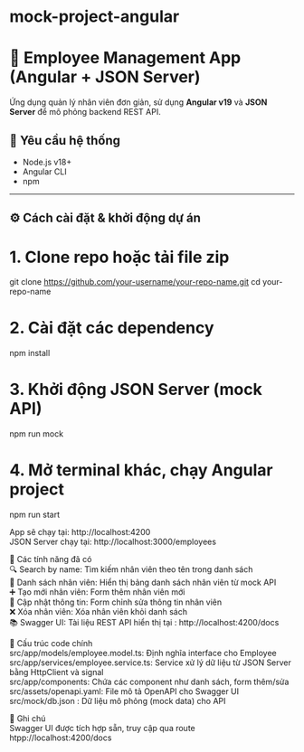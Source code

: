 # mock-project-angular
# 🚀 Employee Management App (Angular + JSON Server)
Ứng dụng quản lý nhân viên đơn giản, sử dụng **Angular v19** và **JSON Server** để mô phỏng backend REST API.

## 🧰 Yêu cầu hệ thống  
- Node.js v18+  
- Angular CLI  
- npm
---

## ⚙️ Cách cài đặt & khởi động dự án
# 1. Clone repo hoặc tải file zip
git clone https://github.com/your-username/your-repo-name.git
cd your-repo-name

# 2. Cài đặt các dependency
npm install

# 3. Khởi động JSON Server (mock API)
npm run mock

# 4. Mở terminal khác, chạy Angular project
npm run start  
  
App sẽ chạy tại: http://localhost:4200  
JSON Server chạy tại: http://localhost:3000/employees  

🧪 Các tính năng đã có  
🔍 Search by name: Tìm kiếm nhân viên theo tên trong danh sách  
📄 Danh sách nhân viên: Hiển thị bảng danh sách nhân viên từ mock API  
➕ Tạo mới nhân viên: Form thêm nhân viên mới  
📝 Cập nhật thông tin: Form chỉnh sửa thông tin nhân viên  
❌ Xóa nhân viên: Xóa nhân viên khỏi danh sách  
📚 Swagger UI: Tài liệu REST API hiển thị tại : http://localhost:4200/docs  

🧩 Cấu trúc code chính  
src/app/models/employee.model.ts: Định nghĩa interface cho Employee  
src/app/services/employee.service.ts: Service xử lý dữ liệu từ JSON Server bằng HttpClient và signal  
src/app/components: Chứa các component như danh sách, form thêm/sửa  
src/assets/openapi.yaml: File mô tả OpenAPI cho Swagger UI  
src/mock/db.json : Dữ liệu mô phỏng (mock data) cho API  

📌 Ghi chú  
Swagger UI được tích hợp sẵn, truy cập qua route htpp://localhost:4200/docs
